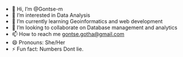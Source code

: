 - 👋 Hi, I’m @Gontse-m
- 👀 I’m interested in Data Analysis
- 🌱 I’m currently learning Geoinformatics and web development 
- 💞️ I’m looking to collaborate on Database management and analytics
- 📫 How to reach me gontse.gotha@gmail.com
- 😄 Pronouns: She/Her
- ⚡ Fun fact: Numbers Dont lie.

<!---
Gontse-m/Gontse-m is a ✨ special ✨ repository because its `README.md` (this file) appears on your GitHub profile.
You can click the Preview link to take a look at your changes.
--->
